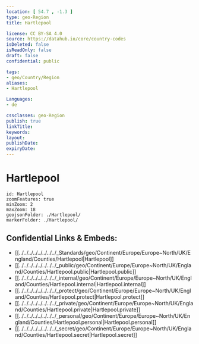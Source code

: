 ```yaml
---
location: [ 54.7 , -1.3 ] 
type: geo-Region
title: Hartlepool

license: CC BY-SA 4.0
source: https://datahub.io/core/country-codes
isDeleted: false
isReadOnly: false
draft: false
confidential: public

tags:
- geo/Country/Region
aliases:
- Hartlepool

Languages:
- de

cssclasses: geo-Region
publish: true
linkTitle: 
keywords: 
layout: 
publishDate: 
expiryDate: 
---
```


# Hartlepool

```leaflet
id: Hartlepool
zoomFeatures: true 
minZoom: 2 
maxZoom: 18
geojsonFolder: ./Hartlepool/
markerFolder: ./Hartlepool/
```


## Confidential Links & Embeds: 
- [[../../../../../../../../_Standards/geo/Continent/Europe/Europe~North/UK/England/Counties/Hartlepool|Hartlepool]] 
- [[../../../../../../../../_public/geo/Continent/Europe/Europe~North/UK/England/Counties/Hartlepool.public|Hartlepool.public]] 
- [[../../../../../../../../_internal/geo/Continent/Europe/Europe~North/UK/England/Counties/Hartlepool.internal|Hartlepool.internal]] 
- [[../../../../../../../../_protect/geo/Continent/Europe/Europe~North/UK/England/Counties/Hartlepool.protect|Hartlepool.protect]] 
- [[../../../../../../../../_private/geo/Continent/Europe/Europe~North/UK/England/Counties/Hartlepool.private|Hartlepool.private]] 
- [[../../../../../../../../_personal/geo/Continent/Europe/Europe~North/UK/England/Counties/Hartlepool.personal|Hartlepool.personal]] 
- [[../../../../../../../../_secret/geo/Continent/Europe/Europe~North/UK/England/Counties/Hartlepool.secret|Hartlepool.secret]] 

